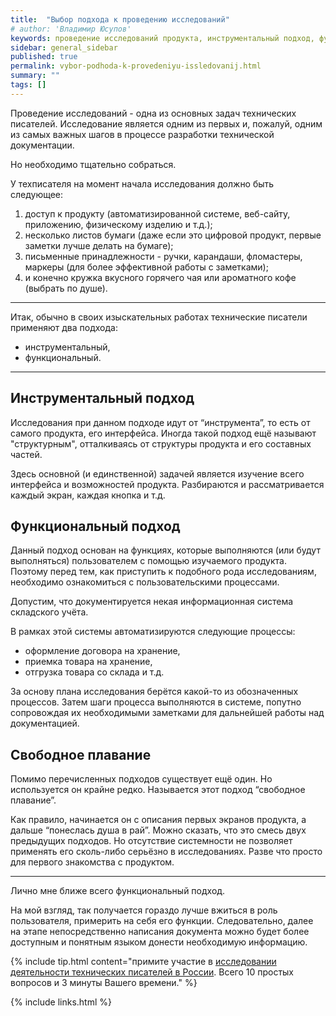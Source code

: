 ```yaml
---
title:  "Выбор подхода к проведению исследований"
# author: 'Владимир Юсупов'
keywords: проведение исследований продукта, инструментальный подход, функциональный подход, техписатель, технический писатель москва, заметки техписателя
sidebar: general_sidebar
published: true
permalink: vybor-podhoda-k-provedeniyu-issledovanij.html
summary: ""
tags: []
---
```


Проведение исследований - одна из основных задач технических писателей. Исследование является одним из первых и, пожалуй, одним из самых важных шагов в процессе разработки технической документации. 

Но необходимо тщательно собраться. 

У техписателя на момент начала исследования должно быть следующее:

1. доступ к продукту (автоматизированной системе, веб-сайту, приложению, физическому изделию и т.д.);
2. несколько листов бумаги (даже если это цифровой продукт, первые заметки лучше делать на бумаге);
3. письменные принадлежности - ручки, карандаши, фломастеры, маркеры (для более эффективной работы с заметками);
4. и конечно кружка вкусного горячего чая или ароматного кофе (выбрать по душе).

***

Итак, обычно в своих изыскательных работах технические писатели применяют два подхода:

- инструментальный,
- функциональный.

***

## Инструментальный подход

Исследования при данном подходе идут от “инструмента”, то есть от самого продукта, его интерфейса. Иногда такой подход ещё называют "структурным", отталкиваясь от структуры продукта и его составных частей. 

Здесь основной (и единственной) задачей является изучение всего интерфейса и возможностей продукта. Разбираются и рассматривается каждый экран, каждая кнопка и т.д.

## Функциональный подход

Данный подход основан на функциях, которые выполняются (или будут выполняться) пользователем с помощью изучаемого продукта. Поэтому перед тем, как приступить к подобного рода исследованиям, необходимо ознакомиться с пользовательскими процессами. 

Допустим, что документируется некая информационная система складского учёта. 

В рамках этой системы автоматизируются следующие процессы:

* оформление договора на хранение,
* приемка товара на хранение,
* отгрузка товара со склада и т.д.

За основу плана исследования берётся какой-то из обозначенных процессов. Затем шаги процесса выполняются в системе, попутно сопровождая их необходимыми заметками для дальнейшей работы над документацией.

## Свободное плавание

Помимо перечисленных подходов существует ещё один. Но используется он крайне редко. Называется этот подход “свободное плавание”. 

Как правило, начинается он с описания первых экранов продукта, а дальше “понеслась душа в рай”. Можно сказать, что это смесь двух предыдущих подходов. Но отсутствие системности не позволяет применять его сколь-либо серьёзно в исследованиях. Разве что просто для первого знакомства с продуктом.

***

Лично мне ближе всего функциональный подход. 

На мой взгляд, так получается гораздо лучше вжиться в роль пользователя, примерить на себя его функции. Следовательно, далее на этапе непосредственно написания документа можно будет более доступным и понятным языком донести необходимую информацию.

{% include tip.html content="примите участие в [исследовании деятельности технических писателей в России](https://techwritex.ru/survey.html). Всего 10 простых вопросов и 3 минуты Вашего времени." %}

{% include links.html %}
